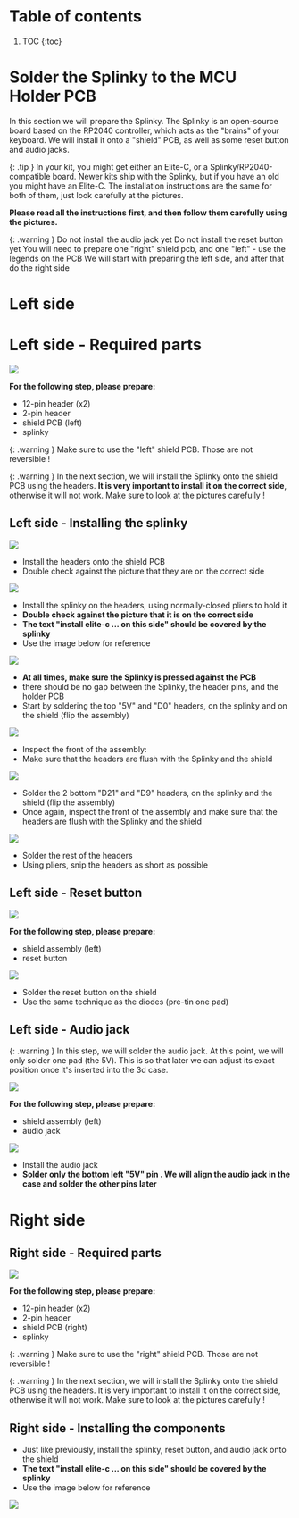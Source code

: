 # Table of contents

1. TOC
{:toc}

# Solder the Splinky to the MCU Holder PCB

In this section we will prepare the Splinky. The Splinky is an open-source board based on the RP2040 controller, which acts as the "brains" of your keyboard.
We will install it onto a "shield" PCB, as well as some reset button and audio jacks.

{: .tip }
In your kit, you might get either an Elite-C, or a Splinky/RP2040-compatible board. Newer kits ship with the Splinky, but if you have an old you might have an Elite-C. The installation instructions are the same for both of them, just look carefully at the pictures.

**Please read all the instructions first, and then follow them carefully using the pictures.**

{: .warning }
Do not install the audio jack yet
Do not install the reset button yet
You will need to prepare one "right" shield pcb, and one "left" - use the legends on the PCB
We will start with preparing the left side, and after that do the right side

# Left side
# Left side - Required parts

![](../assets/pics/guides/splinky/1.jpg)

**For the following step, please prepare:**

- 12-pin header (x2)
- 2-pin header
- shield PCB (left)
- splinky 

{: .warning }
Make sure to use the "left" shield PCB. Those are not reversible !

{: .warning }
In the next section, we will install the Splinky onto the shield PCB using the headers. **It is very important to install it on the correct side**, otherwise it will not work. Make sure to look at the pictures carefully ! 

## Left side - Installing the splinky

![](../assets/pics/guides/splinky/2.jpg)

- Install the headers onto the shield PCB
- Double check against the picture that they are on the correct side

![](../assets/pics/guides/splinky/3.jpg)


- Install the splinky on the headers, using normally-closed pliers to hold it
- **Double check against the picture that it is on the correct side**
- **The text "install elite-c ... on this side" should be covered by the splinky**
- Use the image below for reference

![](../assets/pics/guides/splinky/4.jpg)

- **At all times, make sure the Splinky is pressed against the PCB**
- there should be no gap between the Splinky, the header pins, and the holder PCB
- Start by soldering the top "5V" and "D0" headers, on the splinky and on the shield (flip the assembly)

![](../assets/pics/guides/splinky/5.jpg)

- Inspect the front of the assembly: 
- Make sure that the headers are flush with the Splinky and the shield 

![](../assets/pics/guides/splinky/6.jpg)

- Solder the 2 bottom "D21" and "D9" headers, on the splinky and the shield (flip the assembly)
- Once again, inspect the front of the assembly and make sure that the headers are flush with the Splinky and the shield 

![](../assets/pics/guides/splinky/7.jpg)

- Solder the rest of the headers
- Using pliers, snip the headers as short as possible


## Left side - Reset button

![](../assets/pics/guides/splinky/8.jpg)

**For the following step, please prepare:**

- shield assembly (left)
- reset button

![](../assets/pics/guides/splinky/9.jpg)

- Solder the reset button on the shield
- Use the same technique as the diodes (pre-tin one pad) 

## Left side - Audio jack

{: .warning }
In this step, we will solder the audio jack. At this point, we will only solder one pad (the 5V). This is so that later we can adjust its exact position once it's inserted into the 3d case.

![](../assets/pics/guides/splinky/10.jpg)

**For the following step, please prepare:**

- shield assembly (left)
- audio jack


![](../assets/pics/guides/splinky/11.jpg)

- Install the audio jack
- **Solder only the bottom left "5V" pin . We will align the audio jack in the case and solder the other pins later**


# Right side
## Right side - Required parts

![](../assets/pics/guides/splinky/12.jpg)

**For the following step, please prepare:**

- 12-pin header (x2)
- 2-pin header
- shield PCB (right)
- splinky 


{: .warning }
Make sure to use the "right" shield PCB. Those are not reversible !

{: .warning }
In the next section, we will install the Splinky onto the shield PCB using the headers. It is very important to install it on the correct side, otherwise it will not work. Make sure to look at the pictures carefully !

## Right side - Installing the components
- Just like previously, install the splinky, reset button, and audio jack onto the shield
- **The text "install elite-c ... on this side" should be covered by the splinky**
- Use the image below for reference


![](../assets/pics/guides/splinky/13.jpg)